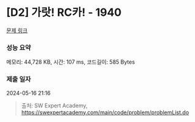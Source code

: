 # [D2] 가랏! RC카! - 1940 

[문제 링크](https://swexpertacademy.com/main/code/problem/problemDetail.do?contestProbId=AV5PjMgaALgDFAUq) 

### 성능 요약

메모리: 44,728 KB, 시간: 107 ms, 코드길이: 585 Bytes

### 제출 일자

2024-05-16 21:16



> 출처: SW Expert Academy, https://swexpertacademy.com/main/code/problem/problemList.do